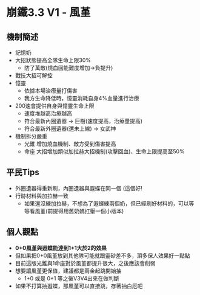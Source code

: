 # 崩鐵3.3 V1 - 風堇

## 機制簡述
- 記憶奶
- 大招狀態提高全隊生命上限30%
	- 防了萬敵(燒血回能難度增加->負提升)
- 戰技大招可解控
- 憶靈
	- 依據本場治療量打傷害
	- 我方生命降低時，憶靈消耗自身4%血量進行治療
- 200速會提供自身與憶靈生命上限
	- 速度堆越高治療越高
	- 符合最新內圈遺器 -> 巨樹(速度提高，治療量提高)
	- 符合最新外圈遺器(還未上線) -> 女武神
- 機制拆分嚴重
	- 光錐 增加燒血機制、敵方受到傷害提高
	- 命座 大招增加類似加拉赫大招機制(攻擊回血)、生命上限提高至50%

## 平民Tips
- 外圈遺器得重新刷，內圈遺器與遐蝶在同一個 (這個好!
- 行跡材料與加拉赫一致
	- 如果還沒練加拉赫，不想為了遐蝶練兩個奶，但已經刷好材料的，可以等等看風堇(前提得用舊奶媽扛壓一個小版本)

## 個人觀點
- **0+0風堇與遐蝶能達到1+1大於2的效果**
- 但如果把0+0風堇放到其他隊可能就跟靈砂差不多，頂多保人效果好一點點
- 目前這版光錐與1命座對於風堇都提升很大，之後應該會削弱
- 想要讓風堇更保值，建議都是兩金起跳開始抽
	- 1+0 或是 0+1 等之後V3V4出來在做判斷
- 如果不打算抽遐蝶，那風堇可以直接跳，存著抽白厄吧
<!--stackedit_data:
eyJoaXN0b3J5IjpbMjE0NzM3OTExN119
-->